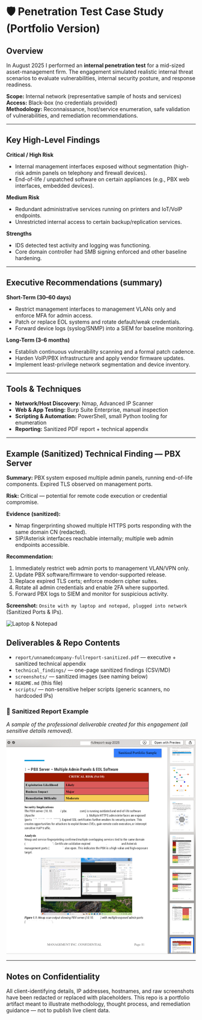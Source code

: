 # 🛡️ Penetration Test Case Study (Portfolio Version)

## Overview
In August 2025 I performed an **internal penetration test** for a mid-sized asset-management firm. The engagement simulated realistic internal threat scenarios to evaluate vulnerabilities, internal security posture, and response readiness.

**Scope:** Internal network (representative sample of hosts and services)  
**Access:** Black-box (no credentials provided)  
**Methodology:** Reconnaissance, host/service enumeration, safe validation of vulnerabilities, and remediation recommendations.

---

## Key High-Level Findings
**Critical / High Risk**
- Internal management interfaces exposed without segmentation (high-risk admin panels on telephony and firewall devices).
- End-of-life / unpatched software on certain appliances (e.g., PBX web interfaces, embedded devices).

**Medium Risk**
- Redundant administrative services running on printers and IoT/VoIP endpoints.
- Unrestricted internal access to certain backup/replication services.

**Strengths**
- IDS detected test activity and logging was functioning.
- Core domain controller had SMB signing enforced and other baseline hardening.

---

## Executive Recommendations (summary)
**Short-Term (30–60 days)**
- Restrict management interfaces to management VLANs only and enforce MFA for admin access.
- Patch or replace EOL systems and rotate default/weak credentials.
- Forward device logs (syslog/SNMP) into a SIEM for baseline monitoring.

**Long-Term (3–6 months)**
- Establish continuous vulnerability scanning and a formal patch cadence.
- Harden VoIP/PBX infrastructure and apply vendor firmware updates.
- Implement least-privilege network segmentation and device inventory.

---

## Tools & Techniques
- **Network/Host Discovery:** Nmap, Advanced IP Scanner  
- **Web & App Testing:** Burp Suite Enterprise, manual inspection  
- **Scripting & Automation:** PowerShell, small Python tooling for enumeration  
- **Reporting:** Sanitized PDF report + technical appendix

---

## Example (Sanitized) Technical Finding — PBX Server
**Summary:** PBX system exposed multiple admin panels, running end-of-life components. Expired TLS observed on management ports.

**Risk:** Critical — potential for remote code execution or credential compromise.

**Evidence (sanitized):**
- Nmap fingerprinting showed multiple HTTPS ports responding with the same domain CN (redacted).
- SIP/Asterisk interfaces reachable internally; multiple web admin endpoints accessible.

**Recommendation:**
1. Immediately restrict web admin ports to management VLAN/VPN only.  
2. Update PBX software/firmware to vendor-supported release.  
3. Replace expired TLS certs; enforce modern cipher suites.  
4. Rotate all admin credentials and enable 2FA where supported.  
5. Forward PBX logs to SIEM and monitor for suspicious activity.

**Screenshot:** `Onsite with my laptop and notepad, plugged into network` (Sanitized Ports & IPs).

![Laptop & Notepad](https://github.com/antwoinecollins/Asset-Management-Firm/blob/main/Onsite_Pentest_InAction_Sanitized.png)

## Deliverables & Repo Contents
- `report/unnamedcompany-fullreport-sanitized.pdf` — executive + sanitized technical appendix  
- `technical_findings/` — one-page sanitized findings (CSV/MD)  
- `screenshots/` — sanitized images (see naming below)  
- `README.md` (this file)  
- `scripts/` — non-sensitive helper scripts (generic scanners, no hardcoded IPs)

### 📄 Sanitized Report Example  
_A sample of the professional deliverable created for this engagement (all sensitive details removed)._  

![Report Screenshot](https://github.com/antwoinecollins/Asset-Management-Firm/blob/main/ReportSample_Screenshot_Sanitized.png)


---

## Notes on Confidentiality
All client-identifying details, IP addresses, hostnames, and raw screenshots have been redacted or replaced with placeholders. This repo is a portfolio artifact meant to illustrate methodology, thought process, and remediation guidance — not to publish live client data.

